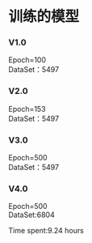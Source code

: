 # 训练的模型
### V1.0
Epoch=100  
DataSet：5497
### V2.0
Epoch=153  
DataSet：5497
### V3.0
Epoch=500  
DataSet：5497
### V4.0
Epoch=500  
DataSet:6804      

Time spent:9.24 hours
